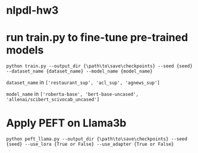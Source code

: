 # nlpdl-hw3

# run train.py to fine-tune pre-trained models

```
python train.py --output_dir {\path\to\save\checkpoints} --seed {seed} --dataset_name {dataset_name} --model_name {model_name}
```

`dataset_name` in `['restaurant_sup', 'acl_sup', 'agnews_sup']`

`model_name` in `['roberta-base', 'bert-base-uncased', 'allenai/scibert_scivocab_uncased']`

# Apply PEFT on Llama3b

```
python peft_llama.py --output_dir {\path\to\save\checkpoints} --seed {seed} --use_lora {True or False} --use_adapter {True or False}
```

